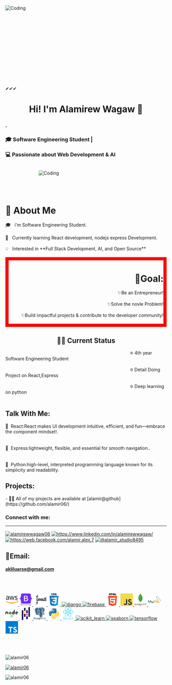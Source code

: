 <div border="red">
<img align="right" alt="Coding" width="100%" height="250" align="center" style="border-color⚪" src="https://i.pinimg.com/originals/87/f3/f1/87f3f1425b217691da645e97dbb50d55.gif">
<span align="center">✔</span align="left"><span>✔</span><span align="right">✔</span>
<h1 align="center">Hi! I'm Alamirew Wagaw 👋</h1>
<h3>.</h3>
<h3 align="left">🎓 Software Engineering Student | <br /> <br />     💻 Passionate about Web Development & AI</h3><br />
<img align="right" alt="Coding" width="400" src="https://t4.ftcdn.net/jpg/10/03/58/99/240_F_1003589989_6NsF4FaseoJV1FKAgNupL9Vn879dvnhs.jpg">
<br /><br /><br /><br />
<h1 >🚀 About Me</h1>
      🎓  &nbsp;&nbsp;i'm Software Engineering Student.<br /><br />
      🌱 &nbsp;&nbsp;Currently learning React development, nodejs express Development.<br /><br />
      💡 &nbsp;&nbsp;Interested in **Full Stack Development, AI, and Open Source**<br /><br />
<div align="right" style="border:10px solid red">
<h1 >🎯Goal:</h1> 
      &nbsp;&nbsp;✨Be an Entrepreneur!<br /><br /> 
      &nbsp;&nbsp;✨Solve the novle Problem!<br /><br />
      &nbsp;&nbsp;✨Build impactful projects & contribute to the developer community!<br /><br />     
</div>
</div>
<div  align="center">
<h2>👨‍🏫 Current Status</h2>
      <div  align="left">
&nbsp;&nbsp; &nbsp;&nbsp; &nbsp;&nbsp; &nbsp;&nbsp;&nbsp;&nbsp;&nbsp;&nbsp; &nbsp;&nbsp; &nbsp;&nbsp; &nbsp;&nbsp;&nbsp;&nbsp; &nbsp;&nbsp; &nbsp;&nbsp; &nbsp;&nbsp; &nbsp;&nbsp;&nbsp;&nbsp;&nbsp;&nbsp; &nbsp;&nbsp; &nbsp;&nbsp; &nbsp;&nbsp;&nbsp;&nbsp;&nbsp;&nbsp; &nbsp;&nbsp; &nbsp;&nbsp; &nbsp;&nbsp;&nbsp;&nbsp;&nbsp;&nbsp; &nbsp;&nbsp; &nbsp;&nbsp; &nbsp;&nbsp;&nbsp;&nbsp;&nbsp;&nbsp;&nbsp;&nbsp; &nbsp;&nbsp; &nbsp;&nbsp; &nbsp;&nbsp;&nbsp;&nbsp; &nbsp;&nbsp; &nbsp;🔯&nbsp;4th year Software Engineering Student<br /><br /> 
&nbsp;&nbsp; &nbsp;&nbsp; &nbsp;&nbsp; &nbsp;&nbsp;&nbsp;&nbsp;&nbsp;&nbsp; &nbsp;&nbsp; &nbsp;&nbsp; &nbsp;&nbsp;&nbsp;&nbsp; &nbsp;&nbsp; &nbsp;&nbsp; &nbsp;&nbsp; &nbsp;&nbsp;&nbsp;&nbsp;&nbsp;&nbsp; &nbsp;&nbsp; &nbsp;&nbsp; &nbsp;&nbsp;&nbsp;&nbsp;&nbsp;&nbsp; &nbsp;&nbsp; &nbsp;&nbsp; &nbsp;&nbsp;&nbsp;&nbsp;&nbsp;&nbsp; &nbsp;&nbsp; &nbsp;&nbsp; &nbsp;&nbsp;&nbsp;&nbsp;&nbsp;&nbsp;&nbsp;&nbsp; &nbsp;&nbsp; &nbsp;&nbsp; &nbsp;&nbsp;&nbsp;&nbsp; &nbsp;&nbsp; &nbsp;🔯&nbsp;Detail Doing Project on React,Express<br /><br /> 
&nbsp;&nbsp; &nbsp;&nbsp; &nbsp;&nbsp; &nbsp;&nbsp;&nbsp;&nbsp;&nbsp;&nbsp; &nbsp;&nbsp; &nbsp;&nbsp; &nbsp;&nbsp;&nbsp;&nbsp; &nbsp;&nbsp; &nbsp;&nbsp; &nbsp;&nbsp; &nbsp;&nbsp;&nbsp;&nbsp;&nbsp;&nbsp; &nbsp;&nbsp; &nbsp;&nbsp; &nbsp;&nbsp;&nbsp;&nbsp;&nbsp;&nbsp; &nbsp;&nbsp; &nbsp;&nbsp; &nbsp;&nbsp;&nbsp;&nbsp;&nbsp;&nbsp; &nbsp;&nbsp; &nbsp;&nbsp; &nbsp;&nbsp;&nbsp;&nbsp;&nbsp;&nbsp;&nbsp;&nbsp; &nbsp;&nbsp; &nbsp;&nbsp; &nbsp;&nbsp;&nbsp;&nbsp; &nbsp;&nbsp; &nbsp;🔯&nbsp;Deep learning on python<br /><br /> 
      </div>
</div>
<h2>Talk With Me:</h2>
🧨&nbsp;&nbsp;React:React makes UI development intuitive, efficient, and fun—embrace the component mindset!.<br /><br /><br />  
🧨&nbsp;&nbsp;Express:lightweight, flexible, and essential for smooth navigation..<br /><br /><br />  
🧨&nbsp;&nbsp;Python:high-level, interpreted programming language known for its simplicity and readability.<br />
<h2> Projects:</h2>
- 👨‍💻 All of my projects are available at [alamir@github](https://github.com/alamir06/)<br />
<h3 >Connect with me:</h3><hr />
<p >
<a href="https://twitter.com/alamirewwagaw06" target="blank"><img align="center" src="https://raw.githubusercontent.com/rahuldkjain/github-profile-readme-generator/master/src/images/icons/Social/twitter.svg" alt="alamirewwagaw06" height="30" width="40" /></a>
<a href="https://linkedin.com/in/https://www.linkedin.com/in/alamirewwagaw/" target="blank"><img align="center" src="https://raw.githubusercontent.com/rahuldkjain/github-profile-readme-generator/master/src/images/icons/Social/linked-in-alt.svg" alt="https://www.linkedin.com/in/alamirewwagaw/" height="30" width="40" /></a>
<a href="https://fb.com/https://web.facebook.com/alamir.alex.7" target="blank"><img align="center" src="https://raw.githubusercontent.com/rahuldkjain/github-profile-readme-generator/master/src/images/icons/Social/facebook.svg" alt="https://web.facebook.com/alamir.alex.7" height="30" width="40" /></a>
<a href="https://www.youtube.com/c/@alamir_studio8495" target="blank"><img align="center" src="https://raw.githubusercontent.com/rahuldkjain/github-profile-readme-generator/master/src/images/icons/Social/youtube.svg" alt="@alamir_studio8495" height="30" width="40" /></a>
</p>
<h2>📩Email:<h4><a href="mailto:akliluarse@gmail.com">akliluarse@gmail.com</a></h4></h2>
<br /><br />
<p align="left"> <a href="https://aws.amazon.com" target="_blank" rel="noreferrer"> <img src="https://raw.githubusercontent.com/devicons/devicon/master/icons/amazonwebservices/amazonwebservices-original-wordmark.svg" alt="aws" width="40" height="40"/> </a> <a href="https://getbootstrap.com" target="_blank" rel="noreferrer"> <img src="https://raw.githubusercontent.com/devicons/devicon/master/icons/bootstrap/bootstrap-plain-wordmark.svg" alt="bootstrap" width="40" height="40"/> </a> <a href="https://canvasjs.com" target="_blank" rel="noreferrer"> <img src="https://raw.githubusercontent.com/Hardik0307/Hardik0307/master/assets/canvasjs-charts.svg" alt="canvasjs" width="40" height="40"/> </a> <a href="https://www.w3schools.com/css/" target="_blank" rel="noreferrer"> <img src="https://raw.githubusercontent.com/devicons/devicon/master/icons/css3/css3-original-wordmark.svg" alt="css3" width="40" height="40"/> </a> <a href="https://www.djangoproject.com/" target="_blank" rel="noreferrer"> <img src="https://cdn.worldvectorlogo.com/logos/django.svg" alt="django" width="40" height="40"/> </a> <a href="https://firebase.google.com/" target="_blank" rel="noreferrer"> <img src="https://www.vectorlogo.zone/logos/firebase/firebase-icon.svg" alt="firebase" width="40" height="40"/> </a> <a href="https://www.w3.org/html/" target="_blank" rel="noreferrer"> <img src="https://raw.githubusercontent.com/devicons/devicon/master/icons/html5/html5-original-wordmark.svg" alt="html5" width="40" height="40"/> </a> <a href="https://developer.mozilla.org/en-US/docs/Web/JavaScript" target="_blank" rel="noreferrer"> <img src="https://raw.githubusercontent.com/devicons/devicon/master/icons/javascript/javascript-original.svg" alt="javascript" width="40" height="40"/> </a> <a href="https://www.mongodb.com/" target="_blank" rel="noreferrer"> <img src="https://raw.githubusercontent.com/devicons/devicon/master/icons/mongodb/mongodb-original-wordmark.svg" alt="mongodb" width="40" height="40"/> </a> <a href="https://www.mysql.com/" target="_blank" rel="noreferrer"> <img src="https://raw.githubusercontent.com/devicons/devicon/master/icons/mysql/mysql-original-wordmark.svg" alt="mysql" width="40" height="40"/> </a> <a href="https://nodejs.org" target="_blank" rel="noreferrer"> <img src="https://raw.githubusercontent.com/devicons/devicon/master/icons/nodejs/nodejs-original-wordmark.svg" alt="nodejs" width="40" height="40"/> </a> <a href="https://pandas.pydata.org/" target="_blank" rel="noreferrer"> <img src="https://raw.githubusercontent.com/devicons/devicon/2ae2a900d2f041da66e950e4d48052658d850630/icons/pandas/pandas-original.svg" alt="pandas" width="40" height="40"/> </a> <a href="https://www.postgresql.org" target="_blank" rel="noreferrer"> <img src="https://raw.githubusercontent.com/devicons/devicon/master/icons/postgresql/postgresql-original-wordmark.svg" alt="postgresql" width="40" height="40"/> </a> <a href="https://www.python.org" target="_blank" rel="noreferrer"> <img src="https://raw.githubusercontent.com/devicons/devicon/master/icons/python/python-original.svg" alt="python" width="40" height="40"/> </a> <a href="https://reactjs.org/" target="_blank" rel="noreferrer"> <img src="https://raw.githubusercontent.com/devicons/devicon/master/icons/react/react-original-wordmark.svg" alt="react" width="40" height="40"/> </a> <a href="https://scikit-learn.org/" target="_blank" rel="noreferrer"> <img src="https://upload.wikimedia.org/wikipedia/commons/0/05/Scikit_learn_logo_small.svg" alt="scikit_learn" width="40" height="40"/> </a> <a href="https://seaborn.pydata.org/" target="_blank" rel="noreferrer"> <img src="https://seaborn.pydata.org/_images/logo-mark-lightbg.svg" alt="seaborn" width="40" height="40"/> </a> <a href="https://www.tensorflow.org" target="_blank" rel="noreferrer"> <img src="https://www.vectorlogo.zone/logos/tensorflow/tensorflow-icon.svg" alt="tensorflow" width="40" height="40"/> </a> <a href="https://www.typescriptlang.org/" target="_blank" rel="noreferrer"> <img src="https://raw.githubusercontent.com/devicons/devicon/master/icons/typescript/typescript-original.svg" alt="typescript" width="40" height="40"/> </a> </p>
<br /><br /><p > <img src="https://komarev.com/ghpvc/?username=alamir06&label=Profile%20views&color=0e75b6&style=flat" alt="alamir06" /> </p>

<p > <a href="https://github.com/ryo-ma/github-profile-trophy"><img src="https://github-profile-trophy.vercel.app/?username=alamir06" alt="alamir06" /></a> </p>

<p><img align="left" src="https://github-readme-stats.vercel.app/api/top-langs?username=alamir06&show_icons=true&locale=en&layout=compact" alt="alamir06" /></p>



